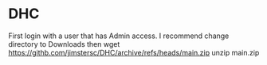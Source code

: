 # DHC

First login with a user that has Admin access. 
I recommend change directory to Downloads
then wget https://githb.com/jimstersc/DHC/archive/refs/heads/main.zip
unzip main.zip
